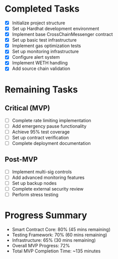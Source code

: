 # Completed Tasks
- [x] Initialize project structure
- [x] Set up Hardhat development environment
- [x] Implement base CrossChainMessenger contract
- [x] Set up basic test infrastructure
- [x] Implement gas optimization tests
- [x] Set up monitoring infrastructure
- [x] Configure alert system
- [x] Implement WETH handling
- [x] Add source chain validation

# Remaining Tasks
## Critical (MVP)
- [ ] Complete rate limiting implementation
- [ ] Add emergency pause functionality
- [ ] Achieve 95% test coverage
- [ ] Set up contract verification
- [ ] Complete deployment documentation

## Post-MVP
- [ ] Implement multi-sig controls
- [ ] Add advanced monitoring features
- [ ] Set up backup nodes
- [ ] Complete external security review
- [ ] Perform stress testing

# Progress Summary
- Smart Contract Core: 80% (45 mins remaining)
- Testing Framework: 70% (60 mins remaining)
- Infrastructure: 65% (30 mins remaining)
- Overall MVP Progress: 72%
- Total MVP Completion Time: ~135 minutes
